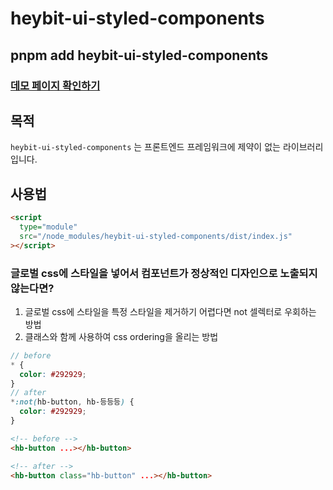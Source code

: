 # heybit-ui-styled-components

## pnpm add heybit-ui-styled-components

### [데모 페이지 확인하기](https://uprise-fin.github.io/heybit-ui-styled-components/)

## 목적

`heybit-ui-styled-components` 는 프론트엔드 프레임워크에 제약이 없는 라이브러리입니다.

## 사용법

```html
<script
  type="module"
  src="/node_modules/heybit-ui-styled-components/dist/index.js"
></script>
```

### 글로벌 css에 스타일을 넣어서 컴포넌트가 정상적인 디자인으로 노출되지 않는다면?

1. 글로벌 css에 스타일을 특정 스타일을 제거하기 어렵다면 not 셀렉터로 우회하는 방법
2. 클래스와 함께 사용하여 css ordering을 올리는 방법

```scss
// before
* {
  color: #292929;
}
// after
*:not(hb-button, hb-등등등) {
  color: #292929;
}
```

```html
<!-- before -->
<hb-button ...></hb-button>

<!-- after -->
<hb-button class="hb-button" ...></hb-button>
```
